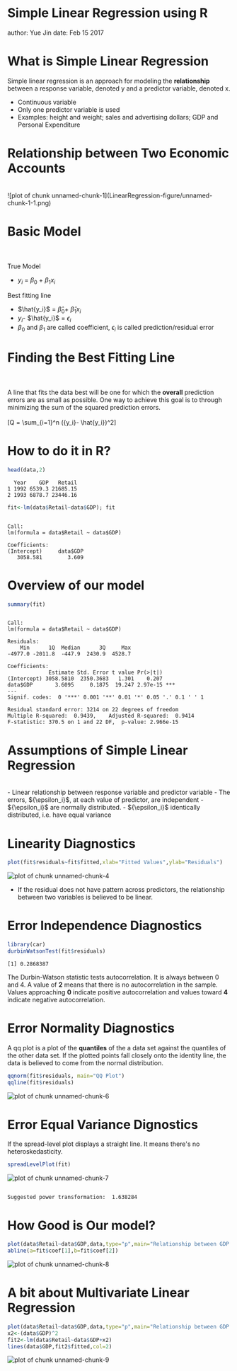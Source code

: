 Simple Linear Regression using R
========================================================
author: Yue Jin
date: Feb 15 2017




What is Simple Linear Regression
========================================================

Simple linear regression is an approach for modeling the **relationship** between a response variable, denoted y and a predictor variable, denoted x.
- Continuous variable
- Only one predictor variable is used
- Examples: height and weight; sales and advertising dollars; GDP and Personal Expenditure

Relationship between Two Economic Accounts
========================================================
<br>
![plot of chunk unnamed-chunk-1](LinearRegression-figure/unnamed-chunk-1-1.png)


Basic Model
========================================================
<br><br>
True Model
- ${y_i}$ = ${\beta}_0$ + ${\beta}_1{x_i}$

Best fitting line
- $\hat{y_i}$ =  $\hat{\beta}_0$+ $\hat{\beta}_1{x_i}$
- ${y_i}$- $\hat{y_i}$ = ${\epsilon_i}$
- ${\beta}_0$ and ${\beta}_1$ are called coefficient, ${\epsilon_i}$ is called prediction/residual error

Finding the Best Fitting Line
========================================================
<br><br>
A line that fits the data best will be one for which the **overall** prediction errors are as small as possible. One way to achieve this goal is to through minimizing the sum of the squared prediction errors.
<br><br>
\[Q = \sum_{i=1}^n ({y_i}- \hat{y_i})^2\]


How to do it in R?
========================================================

```r
head(data,2)
```

```
  Year    GDP   Retail
1 1992 6539.3 21685.15
2 1993 6878.7 23446.16
```

```r
fit<-lm(data$Retail~data$GDP); fit
```

```

Call:
lm(formula = data$Retail ~ data$GDP)

Coefficients:
(Intercept)     data$GDP  
   3058.581        3.609  
```

Overview of our model
========================================================
<style>

/* slide titles */
.reveal h3 { 
  font-size: 70px;
}

/* heading for slides with two hashes ## */
.reveal .slides section .slideContent h2 {
   font-size: 40px;
   font-weight: bold;
}

/* ordered and unordered list styles */


.reveal pre code {
  overflow: visible;
  max-height: none;
  font-size: 1.1em;
}

</style>

```r
summary(fit)
```

```

Call:
lm(formula = data$Retail ~ data$GDP)

Residuals:
    Min      1Q  Median      3Q     Max 
-4977.0 -2011.8  -447.9  2430.9  4528.7 

Coefficients:
             Estimate Std. Error t value Pr(>|t|)    
(Intercept) 3058.5810  2350.3683   1.301    0.207    
data$GDP       3.6095     0.1875  19.247 2.97e-15 ***
---
Signif. codes:  0 '***' 0.001 '**' 0.01 '*' 0.05 '.' 0.1 ' ' 1

Residual standard error: 3214 on 22 degrees of freedom
Multiple R-squared:  0.9439,	Adjusted R-squared:  0.9414 
F-statistic: 370.5 on 1 and 22 DF,  p-value: 2.966e-15
```


Assumptions of Simple Linear Regression
========================================================
<br>
- Linear relationship between response variable and predictor variable
- The errors, ${\epsilon_i}$, at each value of predictor, are independent
- ${\epsilon_i}$ are normally distributed.
- ${\epsilon_i}$ identically distributed, i.e. have equal variance

Linearity Diagnostics
========================================================

```r
plot(fit$residuals~fit$fitted,xlab="Fitted Values",ylab="Residuals")
```

![plot of chunk unnamed-chunk-4](LinearRegression-figure/unnamed-chunk-4-1.png)
- If the residual does not have pattern across predictors, the relationship between two variables is believed to be linear.

Error Independence Diagnostics
========================================================

```r
library(car)
durbinWatsonTest(fit$residuals)
```

```
[1] 0.2868387
```
The Durbin-Watson statistic tests autocorrelation. It is always between 0 and 4. A value of **2** means that there is no autocorrelation in the sample. Values approaching **0** indicate positive autocorrelation and values toward **4** indicate negative autocorrelation.


Error Normality Diagnostics
========================================================

A qq plot is a plot of the **quantiles** of the a data set against the quantiles of the other data set. 
If the plotted points fall closely onto the identity line, the data is believed to come from the normal distribution.


```r
qqnorm(fit$residuals, main="QQ Plot")
qqline(fit$residuals)
```

![plot of chunk unnamed-chunk-6](LinearRegression-figure/unnamed-chunk-6-1.png)

Error Equal Variance Dignostics
========================================================
If the spread-level plot displays a straight line. It means there's no heteroskedasticity.


```r
spreadLevelPlot(fit)
```

![plot of chunk unnamed-chunk-7](LinearRegression-figure/unnamed-chunk-7-1.png)

```

Suggested power transformation:  1.638284 
```

How Good is Our model?
========================================================

```r
plot(data$Retail~data$GDP,data,type="p",main="Relationship between GDP and Retail Sales ($B)",cex=1,cex.axis=1,family="sans",ylab="Retail",xlab="GDP")
abline(a=fit$coef[1],b=fit$coef[2])
```

![plot of chunk unnamed-chunk-8](LinearRegression-figure/unnamed-chunk-8-1.png)

A bit about Multivariate Linear Regression
========================================================

```r
plot(data$Retail~data$GDP,data,type="p",main="Relationship between GDP and Retail Sales ($B)",cex=1,cex.axis=1,family="sans",ylab="Retail",xlab="GDP")
x2<-(data$GDP)^2
fit2<-lm(data$Retail~data$GDP+x2)
lines(data$GDP,fit2$fitted,col=2)
```

![plot of chunk unnamed-chunk-9](LinearRegression-figure/unnamed-chunk-9-1.png)
